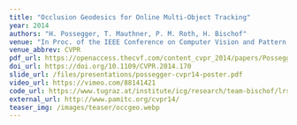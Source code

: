```yaml
---
title: "Occlusion Geodesics for Online Multi-Object Tracking"
year: 2014
authors: "H. Possegger, T. Mauthner, P. M. Roth, H. Bischof"
venue: "In Proc. of the IEEE Conference on Computer Vision and Pattern Recognition"
venue_abbrev: CVPR
pdf_url: https://openaccess.thecvf.com/content_cvpr_2014/papers/Possegger_Occlusion_Geodesics_for_2014_CVPR_paper.pdf
doi_url: https://doi.org/10.1109/CVPR.2014.170
slide_url: /files/presentations/possegger-cvpr14-poster.pdf
video_url: https://vimeo.com/88141421
code_url: https://www.tugraz.at/institute/icg/research/team-bischof/lrs/downloads/occgeo/
external_url: http://www.pamitc.org/cvpr14/
teaser_img: /images/teaser/occgeo.webp
---
```

